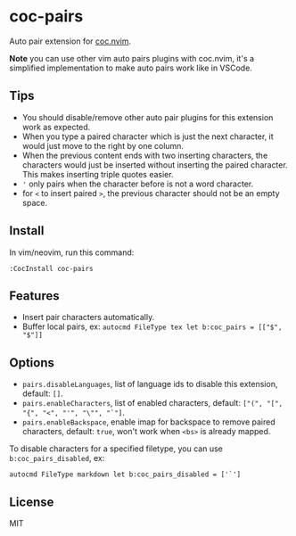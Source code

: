 # coc-pairs

Auto pair extension for [coc.nvim](https://github.com/neoclide/coc.nvim).

**Note** you can use other vim auto pairs plugins with coc.nvim, it's a
simplified implementation to make auto pairs work like in VSCode.

## Tips

- You should disable/remove other auto pair plugins for this extension work as expected.
- When you type a paired character which is just the next character, it would just move to the right by one column.
- When the previous content ends with two inserting characters, the characters would just be inserted without inserting the paired character. This makes inserting triple quotes easier.
- `'` only pairs when the character before is not a word character.
- for `<` to insert paired `>`, the previous character should not be an empty space.

## Install

In vim/neovim, run this command:

```
:CocInstall coc-pairs
```

## Features

- Insert pair characters automatically.
- Buffer local pairs, ex: `autocmd FileType tex let b:coc_pairs = [["$", "$"]]`

## Options

- `pairs.disableLanguages`, list of language ids to disable this extension, default: `[]`.
- `pairs.enableCharacters`, list of enabled characters, default: `` ["(", "[", "{", "<", "'", "\"", "`"] ``.
- `pairs.enableBackspace`, enable imap for backspace to remove paired characters,
  default: `true`, won't work when `<bs>` is already mapped.

To disable characters for a specified filetype, you can use `b:coc_pairs_disabled`, ex:

    autocmd FileType markdown let b:coc_pairs_disabled = ['`']

## License

MIT
